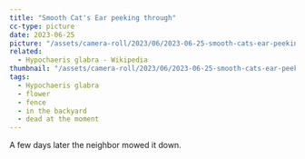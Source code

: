 ```yaml
---
title: "Smooth Cat's Ear peeking through"
cc-type: picture
date: 2023-06-25
picture: "/assets/camera-roll/2023/06/2023-06-25-smooth-cats-ear-peeking-through/20230625_223427098_iOS.jpg"
related:
  - Hypochaeris glabra - Wikipedia
thumbnail: "/assets/camera-roll/2023/06/2023-06-25-smooth-cats-ear-peeking-through/20230625_223427098_iOS-thumbnail.jpg"
tags:
  - Hypochaeris glabra
  - flower
  - fence
  - in the backyard
  - dead at the moment
---
```

A few days later the neighbor mowed it down.